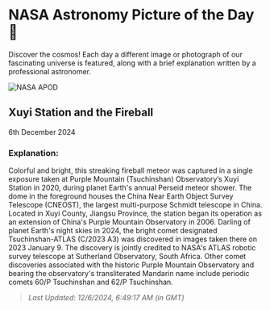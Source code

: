 
  # NASA Astronomy Picture of the Day 🌌

  Discover the cosmos! Each day a different image or photograph of our fascinating universe is featured, along with a brief explanation written by a professional astronomer.

![NASA APOD](https://apod.nasa.gov/apod/image/2412/PurpleMountainObservatoryXuYiStationFireball.jpg)

## Xuyi Station and the Fireball

6th December 2024

### Explanation: 

Colorful and bright, this streaking fireball meteor was captured in a single exposure taken at Purple Mountain (Tsuchinshan) Observatory’s Xuyi Station in 2020, during planet Earth's annual Perseid meteor shower. The dome in the foreground houses the China Near Earth Object Survey Telescope (CNEOST), the largest multi-purpose Schmidt telescope in China. Located in Xuyi County, Jiangsu Province, the station began its operation as an extension of China's Purple Mountain Observatory in 2006. Darling of planet Earth's night skies in 2024, the bright comet designated Tsuchinshan-ATLAS (C/2023 A3) was discovered in images taken there on 2023 January 9. The discovery is jointly credited to NASA's ATLAS robotic survey telescope at Sutherland Observatory, South Africa. Other comet discoveries associated with the historic Purple Mountain Observatory and bearing the observatory's transliterated Mandarin name include periodic comets 60/P Tsuchinshan and 62/P Tsuchinshan.

> _Last Updated: 12/6/2024, 6:49:17 AM (in GMT)_
